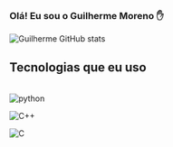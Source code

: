 ### Olá! Eu sou o Guilherme Moreno ✋


![Guilherme GitHub stats](https://github-readme-stats.vercel.app/api?username=Gui250&show_icons=true&theme=radical)


## Tecnologias que eu uso

<div style="dispay: inline_block"><br/>
<img alt="python" align="center" src="https://img.shields.io/badge/Python-3776AB?style=for-the-badge&logo=python&logoColor=white" >

![C++](https://img.shields.io/badge/C%2B%2B-00599C?style=for-the-badge&logo=c%2B%2B&logoColor=white)

![C](https://img.shields.io/badge/C-00599C?style=for-the-badge&logo=c&logoColor=white)

</div>
